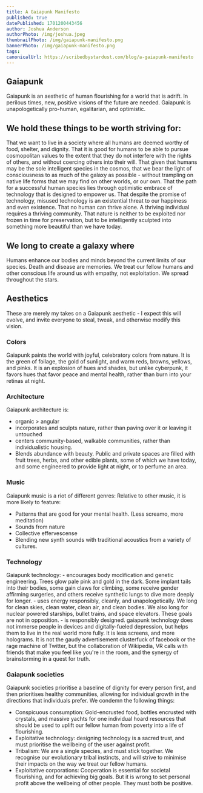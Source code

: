 ```yaml
---
title: A Gaiapunk Manifesto
published: true
datePublished: 1701200443456
author: Joshua Anderson
authorPhoto: /img/joshua.jpeg
thumbnailPhoto: /img/gaiapunk-manifesto.png
bannerPhoto: /img/gaiapunk-manifesto.png
tags:
canonicalUrl: https://scribedbystardust.com/blog/a-gaiapunk-manifesto
---
```


## Gaiapunk

Gaiapunk is an aesthetic of human flourishing for a world that is adrift. In perilous times, new, positive visions of the future are needed.
Gaiapunk is unapologetically pro-human, egalitarian, and optimistic.

## We hold these things to be worth striving for:

That we want to live in a society where all humans are deemed worthy of food, shelter, and dignity.
That it is good for humans to be able to pursue cosmopolitan values to the extent that they do not interfere with the rights of others, and without coercing others into their will.
That given that humans may be the sole intelligent species in the cosmos, that we bear the light of consciousness to as much of the galaxy as possible - without trampling on native life forms that we may find on other worlds, or our own.
That the path for a successful human species lies through optimistic embrace of technology that is designed to empower us.
That despite the promise of technology, misused technology is an existential threat to our happiness and even existence.
That no human can thrive alone. A thriving individual requires a thriving community.
That nature is neither to be exploited nor frozen in time for preservation, but to be intelligently sculpted into something more beautiful than we have today.

## We long to create a galaxy where

Humans enhance our bodies and minds beyond the current limits of our species.
Death and disease are memories.
We treat our fellow humans and other conscious life around us with empathy, not exploitation.
We spread throughout the stars.

## Aesthetics

These are merely my takes on a Gaiapunk aesthetic - I expect this will evolve, and invite everyone to steal, tweak, and otherwise modify this vision.

### Colors

Gaiapunk paints the world with joyful, celebratory colors from nature. It is the green of foilage, the gold of sunlight, and warm reds, browns, yellows, and pinks.
It is an explosion of hues and shades, but unlike cyberpunk, it favors hues that favor peace and mental health, rather than burn into your retinas at night.

### Architecture

Gaiapunk architecture is:

-   organic > angular
-   incorporates and sculpts nature, rather than paving over it or leaving it untouched
-   centers community-based, walkable communities, rather than individualistic housing.
-   Blends abundance with beauty. Public and private spaces are filled with fruit trees, herbs, and other edible plants, some of which we have today, and some engineered to provide light at night, or to perfume an area.

### Music

Gaiapunk music is a riot of different genres:
Relative to other music, it is more likely to feature:

-   Patterns that are good for your mental health. (Less screamo, more meditation)
-   Sounds from nature
-   Collective effervescense
-   Blending new synth sounds with traditional acoustics from a variety of cultures.

### Technology

Gaiapunk technology: - encourages body modification and genetic engineering. Trees glow pale pink and gold in the dark. Some implant tails into their bodies, some gain claws for climbing, some receive gender affirming surgeries, and others receive synthetic lungs to dive more deeply for longer. - uses energy responsibly, cleanly, and unapologetically. We long for clean skies, clean water, clean air, and clean bodies. We also long for nuclear powered starships, bullet trains, and space elevators. These goals are not in opposition. - is responsibly designed. gaiapunk technology does not immerse people in devices and digitally-fueled depression, but helps them to live in the real world more fully.
It is less screens, and more holograms. It is not the gaudy advertisement clusterfuck of facebook or the rage machine of Twitter, but the collaboration of Wikipedia, VR calls with friends that make you feel like you're in the room, and the synergy of brainstorming in a quest for truth.

### Gaiapunk societies

Gaiapunk societies prioritise a baseline of dignity for every person first, and then prioritises healthy communities, allowing for individual growth in the directions that individuals prefer.
We condemn the following things:

-   Conspicuous consumption: Gold-encrusted food, bottles encrusted with crystals, and massive yachts for one individual hoard resources that should be used to uplift our fellow human from poverty into a life of flourishing.
-   Exploitative technology: designing technology is a sacred trust, and must prioritise the wellbeing of the user against profit.
-   Tribalism: We are a single species, and must stick together. We recognise our evolutionary tribal instincts, and will strive to minimise their impacts on the way we treat our fellow humans.
-   Exploitative corporations: Cooperation is essential for societal flourishing, and for achieving big goals. But it is wrong to set personal profit above the wellbeing of other people. They must both be positive.
